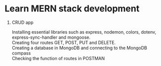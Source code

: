 <h1>Learn MERN stack development</h1>
<ol>
<li>CRUD app</li>
<p>Installing essential libraries such as express, nodemon, colors, dotenv, express-sync-handler and mongoose. <br/>
Creating four routes GET, POST, PUT and DELETE.<br/>
Creating a database in MongoDB and connecting to the MongoDB compass<br/>
Checking the function of routes in POSTMAN<br/>
</p>
</ol>
